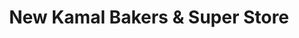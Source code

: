 ---
title: "New Kamal Bakers & Super Store"
url: /karachi/new-kamal-bakers-und-super-store/
shop: Bäckerei
---